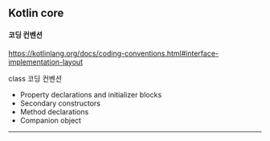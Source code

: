## Kotlin core

#### 코딩 컨벤션
https://kotlinlang.org/docs/coding-conventions.html#interface-implementation-layout <br/>

class 코딩 컨벤션
- Property declarations and initializer blocks
- Secondary constructors
- Method declarations
- Companion object 

---
